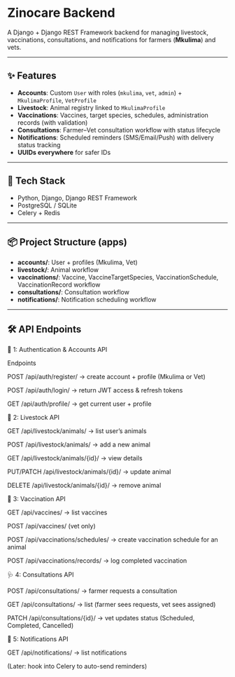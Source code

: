 # Zinocare Backend

A Django + Django REST Framework backend for managing livestock, vaccinations, consultations, and notifications for farmers (**Mkulima**) and vets.

---

## ✨ Features

- **Accounts**: Custom `User` with roles (`mkulima`, `vet`, `admin`) + `MkulimaProfile`, `VetProfile`
- **Livestock**: Animal registry linked to `MkulimaProfile`
- **Vaccinations**: Vaccines, target species, schedules, administration records (with validation)
- **Consultations**: Farmer–Vet consultation workflow with status lifecycle
- **Notifications**: Scheduled reminders (SMS/Email/Push) with delivery status tracking
- **UUIDs everywhere** for safer IDs

---

## 🧱 Tech Stack

- Python, Django, Django REST Framework
- PostgreSQL / SQLite 
- Celery + Redis 

---

## 📦 Project Structure (apps)

- **accounts/**: User + profiles (Mkulima, Vet)
- **livestock/**:  Animal workflow
- **vaccinations/**:  Vaccine, VaccineTargetSpecies, VaccinationSchedule, VaccinationRecord workflow
- **consultations/**:  Consultation workflow
- **notifications/**:  Notification scheduling workflow

---

## 🛠 API Endpoints

🔑 1: Authentication & Accounts API

Endpoints

POST /api/auth/register/ → create account + profile (Mkulima or Vet)

POST /api/auth/login/ → return JWT access & refresh tokens

GET /api/auth/profile/ → get current user + profile

🐄 2: Livestock API

GET /api/livestock/animals/ → list user’s animals

POST /api/livestock/animals/ → add a new animal

GET /api/livestock/animals/{id}/ → view details

PUT/PATCH /api/livestock/animals/{id}/ → update animal

DELETE /api/livestock/animals/{id}/ → remove animal

💉 3: Vaccination API

GET /api/vaccines/ → list vaccines

POST /api/vaccines/ (vet only)

POST /api/vaccinations/schedules/ → create vaccination schedule for an animal

POST /api/vaccinations/records/ → log completed vaccination

🩺 4: Consultations API

POST /api/consultations/ → farmer requests a consultation

GET /api/consultations/ → list (farmer sees requests, vet sees assigned)

PATCH /api/consultations/{id}/ → vet updates status (Scheduled, Completed, Cancelled)

🔔 5: Notifications API

GET /api/notifications/ → list notifications

(Later: hook into Celery to auto-send reminders)

